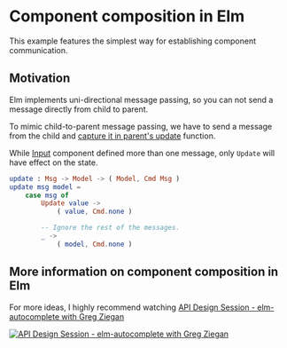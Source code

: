 # Component composition in Elm

This example features the simplest way for establishing component communication.

## Motivation
Elm implements uni-directional message passing,
so you can not send a message directly from child to parent.

To mimic child-to-parent message passing, we have to send a message from the
child and [capture it in parent's update](Main.elm#L61) function.

While [Input](Input.elm#L21) component defined more than one message, only `Update`
will have effect on the state.

```elm
update : Msg -> Model -> ( Model, Cmd Msg )
update msg model =
    case msg of
        Update value ->
            ( value, Cmd.none )

        -- Ignore the rest of the messages.
        _ ->
            ( model, Cmd.none )
```

## More information on component composition in Elm
For more ideas, I highly recommend watching [API Design Session - elm-autocomplete with Greg Ziegan](https://www.youtube.com/watch?v=KSuCYUqY058)

[![API Design Session - elm-autocomplete with Greg Ziegan](https://img.youtube.com/vi/KSuCYUqY058/0.jpg)](https://www.youtube.com/watch?v=KSuCYUqY058)